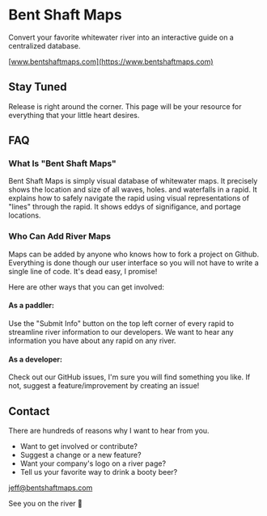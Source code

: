 # Bent Shaft Maps

Convert your favorite whitewater river into an interactive guide on a centralized database.

[www.bentshaftmaps.com](https://www.bentshaftmaps.com)

## Stay Tuned

Release is right around the corner. This page will be your resource for everything that your little heart desires.

## FAQ

### What Is "Bent Shaft Maps"

Bent Shaft Maps is simply visual database of whitewater maps. It precisely shows the location and size of all waves, holes. and waterfalls in a rapid. It explains how to safely navigate the rapid using visual representations of "lines" through the rapid. It shows eddys of signifigance, and portage locations.

### Who Can Add River Maps

Maps can be added by anyone who knows how to fork a project on Github. Everything is done though our user interface so you will not have to write a single line of code. It's dead easy, I promise!

Here are other ways that you can get involved:

#### As a paddler:

Use the "Submit Info" button on the top left corner of every rapid to streamline river information to our developers. We want to hear any information you have about any rapid on any river.

#### As a developer:

Check out our GitHub issues, I'm sure you will find something you like. If not, suggest a feature/improvement by creating an issue!

## Contact

There are hundreds of reasons why I want to hear from you.

- Want to get involved or contribute?
- Suggest a change or a new feature?
- Want your company's logo on a river page?
- Tell us your favorite way to drink a booty beer?

jeff@bentshaftmaps.com

See you on the river :ocean:
